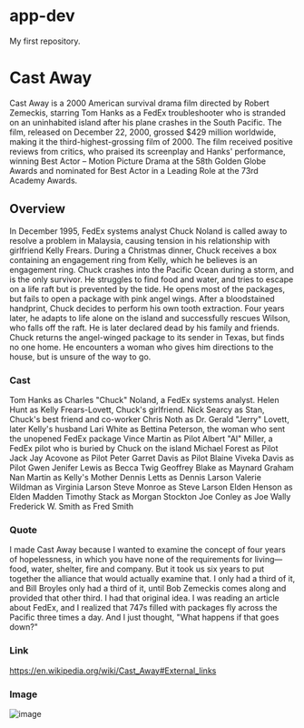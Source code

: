 # app-dev
My first repository.

# Cast Away
Cast Away is a 2000 American survival drama film directed by Robert Zemeckis, starring Tom Hanks as a FedEx troubleshooter who is stranded on an uninhabited island after his plane crashes in the South Pacific. The film, released on December 22, 2000, grossed $429 million worldwide, making it the third-highest-grossing film of 2000. The film received positive reviews from critics, who praised its screenplay and Hanks' performance, winning Best Actor – Motion Picture Drama at the 58th Golden Globe Awards and nominated for Best Actor in a Leading Role at the 73rd Academy Awards.

## Overview
In December 1995, FedEx systems analyst Chuck Noland is called away to resolve a problem in Malaysia, causing tension in his relationship with girlfriend Kelly Frears. During a Christmas dinner, Chuck receives a box containing an engagement ring from Kelly, which he believes is an engagement ring. Chuck crashes into the Pacific Ocean during a storm, and is the only survivor. He struggles to find food and water, and tries to escape on a life raft but is prevented by the tide. He opens most of the packages, but fails to open a package with pink angel wings. After a bloodstained handprint, Chuck decides to perform his own tooth extraction. Four years later, he adapts to life alone on the island and successfully rescues Wilson, who falls off the raft. He is later declared dead by his family and friends. Chuck returns the angel-winged package to its sender in Texas, but finds no one home. He encounters a woman who gives him directions to the house, but is unsure of the way to go.

### Cast
Tom Hanks as Charles "Chuck" Noland, a FedEx systems analyst.
Helen Hunt as Kelly Frears-Lovett, Chuck's girlfriend.
Nick Searcy as Stan, Chuck's best friend and co-worker
Chris Noth as Dr. Gerald "Jerry" Lovett, later Kelly's husband
Lari White as Bettina Peterson, the woman who sent the unopened FedEx package
Vince Martin as Pilot Albert "Al" Miller, a FedEx pilot who is buried by Chuck on the island
Michael Forest as Pilot Jack
Jay Acovone as Pilot Peter
Garret Davis as Pilot Blaine
Viveka Davis as Pilot Gwen
Jenifer Lewis as Becca Twig
Geoffrey Blake as Maynard Graham
Nan Martin as Kelly's Mother
Dennis Letts as Dennis Larson
Valerie Wildman as Virginia Larson
Steve Monroe as Steve Larson
Elden Henson as Elden Madden
Timothy Stack as Morgan Stockton
Joe Conley as Joe Wally
Frederick W. Smith as Fred Smith

### Quote
I made Cast Away because I wanted to examine the concept of four years of hopelessness, in which you have none of the requirements for living—food, water, shelter, fire and company. But it took us six years to put together the alliance that would actually examine that. I only had a third of it, and Bill Broyles only had a third of it, until Bob Zemeckis comes along and provided that other third. I had that original idea. I was reading an article about FedEx, and I realized that 747s filled with packages fly across the Pacific three times a day. And I just thought, "What happens if that goes down?"

### Link
https://en.wikipedia.org/wiki/Cast_Away#External_links

### Image
![image](https://github.com/Rasiilll/app-dev/assets/170595642/3dd2cc20-4211-4a63-94e4-71f868a73834)
